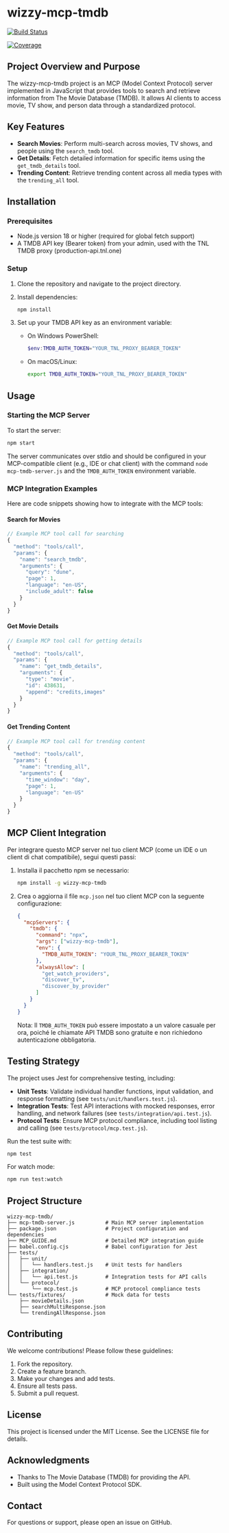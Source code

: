 # wizzy-mcp-tmdb

[![Build Status](https://img.shields.io/github/actions/workflow/status/drakonkat/wizzy-mcp-tmdb/ci.yml)](https://github.com/drakonkat/wizzy-mcp-tmdb/actions)

[![Coverage](https://img.shields.io/codecov/c/github/drakonkat/wizzy-mcp-tmdb)](https://codecov.io/gh/drakonkat/wizzy-mcp-tmdb)

## Project Overview and Purpose

The wizzy-mcp-tmdb project is an MCP (Model Context Protocol) server implemented in JavaScript that provides tools to search and retrieve information from The Movie Database (TMDB). It allows AI clients to access movie, TV show, and person data through a standardized protocol.

## Key Features

- **Search Movies**: Perform multi-search across movies, TV shows, and people using the `search_tmdb` tool.
- **Get Details**: Fetch detailed information for specific items using the `get_tmdb_details` tool.
- **Trending Content**: Retrieve trending content across all media types with the `trending_all` tool.

## Installation

### Prerequisites

- Node.js version 18 or higher (required for global fetch support)
- A TMDB API key (Bearer token) from your admin, used with the TNL TMDB proxy (production-api.tnl.one)

### Setup

1. Clone the repository and navigate to the project directory.

2. Install dependencies:

   ```bash
   npm install
   ```

3. Set up your TMDB API key as an environment variable:

   - On Windows PowerShell:
     ```powershell
     $env:TMDB_AUTH_TOKEN="YOUR_TNL_PROXY_BEARER_TOKEN"
     ```

   - On macOS/Linux:
     ```bash
     export TMDB_AUTH_TOKEN="YOUR_TNL_PROXY_BEARER_TOKEN"
     ```

## Usage

### Starting the MCP Server

To start the server:

```bash
npm start
```

The server communicates over stdio and should be configured in your MCP-compatible client (e.g., IDE or chat client) with the command `node mcp-tmdb-server.js` and the `TMDB_AUTH_TOKEN` environment variable.

### MCP Integration Examples

Here are code snippets showing how to integrate with the MCP tools:

#### Search for Movies

```javascript
// Example MCP tool call for searching
{
  "method": "tools/call",
  "params": {
    "name": "search_tmdb",
    "arguments": {
      "query": "dune",
      "page": 1,
      "language": "en-US",
      "include_adult": false
    }
  }
}
```

#### Get Movie Details

```javascript
// Example MCP tool call for getting details
{
  "method": "tools/call",
  "params": {
    "name": "get_tmdb_details",
    "arguments": {
      "type": "movie",
      "id": 438631,
      "append": "credits,images"
    }
  }
}
```

#### Get Trending Content

```javascript
// Example MCP tool call for trending content
{
  "method": "tools/call",
  "params": {
    "name": "trending_all",
    "arguments": {
      "time_window": "day",
      "page": 1,
      "language": "en-US"
    }
  }
}
```

## MCP Client Integration

Per integrare questo MCP server nel tuo client MCP (come un IDE o un client di chat compatibile), segui questi passi:

1. Installa il pacchetto npm se necessario:

   ```bash
   npm install -g wizzy-mcp-tmdb
   ```

2. Crea o aggiorna il file `mcp.json` nel tuo client MCP con la seguente configurazione:

   ```json
   {
     "mcpServers": {
       "tmdb": {
         "command": "npx",
         "args": ["wizzy-mcp-tmdb"],
         "env": {
           "TMDB_AUTH_TOKEN": "YOUR_TNL_PROXY_BEARER_TOKEN"
         },
         "alwaysAllow": [
           "get_watch_providers",
           "discover_tv",
           "discover_by_provider"
         ]
       }
     }
   }
   ```

   Nota: Il `TMDB_AUTH_TOKEN` può essere impostato a un valore casuale per ora, poiché le chiamate API TMDB sono gratuite e non richiedono autenticazione obbligatoria.

## Testing Strategy

The project uses Jest for comprehensive testing, including:

- **Unit Tests**: Validate individual handler functions, input validation, and response formatting (see `tests/unit/handlers.test.js`).
- **Integration Tests**: Test API interactions with mocked responses, error handling, and network failures (see `tests/integration/api.test.js`).
- **Protocol Tests**: Ensure MCP protocol compliance, including tool listing and calling (see `tests/protocol/mcp.test.js`).

Run the test suite with:

```bash
npm test
```

For watch mode:

```bash
npm run test:watch
```

## Project Structure

```
wizzy-mcp-tmdb/
├── mcp-tmdb-server.js          # Main MCP server implementation
├── package.json                # Project configuration and dependencies
├── MCP_GUIDE.md                # Detailed MCP integration guide
├── babel.config.cjs            # Babel configuration for Jest
├── tests/
│   ├── unit/
│   │   └── handlers.test.js    # Unit tests for handlers
│   ├── integration/
│   │   └── api.test.js         # Integration tests for API calls
│   └── protocol/
│       └── mcp.test.js         # MCP protocol compliance tests
└── tests/fixtures/             # Mock data for tests
    ├── movieDetails.json
    ├── searchMultiResponse.json
    └── trendingAllResponse.json
```

## Contributing

We welcome contributions! Please follow these guidelines:

1. Fork the repository.
2. Create a feature branch.
3. Make your changes and add tests.
4. Ensure all tests pass.
5. Submit a pull request.

## License

This project is licensed under the MIT License. See the LICENSE file for details.

## Acknowledgments

- Thanks to The Movie Database (TMDB) for providing the API.
- Built using the Model Context Protocol SDK.

## Contact

For questions or support, please open an issue on GitHub.
